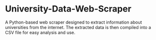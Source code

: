 # University-Data-Web-Scraper
A Python-based web scraper designed to extract information about universities from the internet. The extracted data is then compiled into a CSV file for easy analysis and use.
